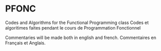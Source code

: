 # PFONC
Codes and Algorithms for the Functional Programming class
Codes et algoritimes faites pendant le cours de Programmation Fonctionnel

Commentaries will be made both in english and french.
Commentaires en Français et Anglais.



